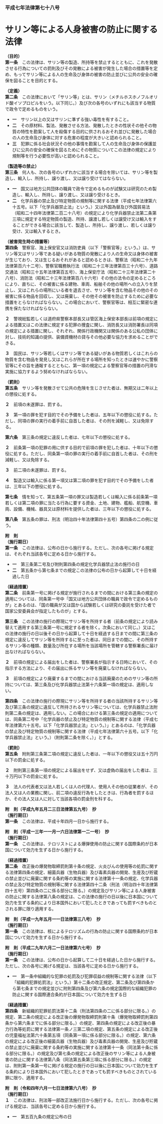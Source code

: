 ### 平成七年法律第七十八号  
# サリン等による人身被害の防止に関する法律  
  
**（目的）**  
**第一条**　この法律は、サリン等の製造、所持等を禁止するとともに、これを発散させる行為についての罰則及びその発散による被害が発生した場合の措置等を定め、もってサリン等による人の生命及び身体の被害の防止並びに公共の安全の確保を図ることを目的とする。  
  
**（定義）**  
**第二条**　この法律において「サリン等」とは、サリン（メチルホスホノフルオリド酸イソプロピルをいう。以下同じ。）及び次の各号のいずれにも該当する物質で政令で定めるものをいう。  
* **一**　サリン以上の又はサリンに準ずる強い毒性を有すること。  
* **二**　その原材料、製法、発散させる方法、発散したときの性状その他その物質の特性を勘案して人を殺傷する目的に供されるおそれ並びに発散した場合の人の生命及び身体に対する危害の程度が大きいと認められること。  
* **三**　犯罪に係る社会状況その他の事情を勘案して人の生命及び身体の保護並びに公共の安全の確保を図るためにその物質についてこの法律の規定により規制等を行う必要性が高いと認められること。  
  
**（製造等の禁止）**  
**第三条**　何人も、次の各号のいずれかに該当する場合を除いては、サリン等を製造し、輸入し、所持し、譲り渡し、又は譲り受けてはならない。  
* **一**　国又は地方公共団体の職員で政令で定めるものが試験又は研究のため製造し、輸入し、所持し、譲り渡し、又は譲り受けるとき。  
* **二**　化学兵器の禁止及び特定物質の規制等に関する法律（平成七年法律第六十五号。以下「化学兵器禁止法」という。）又は外国為替及び外国貿易法（昭和二十四年法律第二百二十八号）の規定により化学兵器禁止法第二条第三項に規定する特定物質の製造、所持、譲渡し若しくは譲受け又は輸入をすることができる場合に該当して、製造し、所持し、譲り渡し、若しくは譲り受け、又は輸入するとき。  
  
**（被害発生時の措置等）**  
**第四条**　警察官、海上保安官又は消防吏員（以下「警察官等」という。）は、サリン等又はサリン等である疑いがある物質の発散により人の生命又は身体の被害が生じており、又は生じるおそれがあると認めるときは、警察法（昭和二十九年法律第百六十二号）、警察官職務執行法（昭和二十三年法律第百三十六号）、道路交通法（昭和三十五年法律第百五号）、海上保安庁法（昭和二十三年法律第二十八号）、消防法（昭和二十三年法律第百八十六号）その他の法令の定めるところにより、直ちに、その被害に係る建物、車両、船舶その他の場所への立入りを禁止し、又はこれらの場所にいる者を退去させ、サリン等を含む物品その他のその被害に係る物品を回収し、又は廃棄し、その他その被害を防止するために必要な措置をとらなければならない。この場合において、警察官等は、相互に緊密な連携を保たなければならない。  
  
**２**　警視総監若しくは道府県警察本部長又は管区海上保安本部長は前項の規定による措置又はこの法律に規定する犯罪の捜査に関し、消防長又は消防署長は同項の規定による措置に関し、それぞれ、関係行政機関又は関係のある公私の団体に対し、技術的知識の提供、装備資機材の貸与その他必要な協力を求めることができる。  
  
**３**　国民は、サリン等若しくはサリン等である疑いがある物質若しくはこれらの物質を含む物品を発見し又はこれらが所在する場所を知ったときは速やかに警察官等にその旨を通報するとともに、第一項の規定による警察官等の措置の円滑な実施に協力するよう努めなければならない。  
  
**（罰則）**  
**第五条**　サリン等を発散させて公共の危険を生じさせた者は、無期又は二年以上の懲役に処する。  
  
**２**　前項の未遂罪は、罰する。  
  
**３**　第一項の罪を犯す目的でその予備をした者は、五年以下の懲役に処する。ただし、同項の罪の実行の着手前に自首した者は、その刑を減軽し、又は免除する。  
  
**第六条**　第三条の規定に違反した者は、七年以下の懲役に処する。  
  
**２**　前条第一項の犯罪の用に供する目的で前項の罪を犯した者は、十年以下の懲役に処する。ただし、同条第一項の罪の実行の着手前に自首した者は、その刑を減軽し、又は免除する。  
  
**３**　前二項の未遂罪は、罰する。  
  
**４**　製造又は輸入に係る第一項又は第二項の罪を犯す目的でその予備をした者は、三年以下の懲役に処する。  
  
**第七条**　情を知って、第五条第一項の罪又は製造若しくは輸入に係る前条第一項若しくは第二項の罪に当たる行為に要する資金、土地、建物、艦船、航空機、車両、設備、機械、器具又は原材料を提供した者は、三年以下の懲役に処する。  
  
**第八条**　第五条の罪は、刑法（明治四十年法律第四十五号）第四条の二の例に従う。  
  
**附　則**  
**（施行期日）**  
**第一条**　この法律は、公布の日から施行する。ただし、次の各号に掲げる規定は、それぞれ当該各号に定める日から施行する。  
* **一**　第三条第二号及び附則第四条の規定化学兵器禁止法の施行の日  
* **二**　第五条から第七条までの規定この法律の公布の日から起算して十日を経過した日  
  
**（経過措置）**  
**第二条**　前条第一号に掲げる規定が施行されるまでの間における第三条の規定の適用については、同条第一号中「国又は地方公共団体の職員で政令で定めるものが」とあるのは、「国の職員が又は国から試験若しくは研究の委託を受けた者で国家公安委員会が指定したものが」とする。  
  
**第三条**　この法律の施行の際現にサリン等を所持する者（前条の規定により読み替えて適用する第三条第一号に規定する者を除く。次条において同じ。）又はこの法律の施行の日以後その日から起算して十日を経過する日までの間に第三条の規定に違反してサリン等を所持するに至った者は、同日までの間に、その所持するサリン等の種類、数量及び所在する場所を当該場所を管轄する警察署長に届け出なければならない。  
  
**２**　前項の規定による届出をした者は、警察署長が指示する日時において、その指示する方法により、その届出に係るサリン等を廃棄しなければならない。  
  
**３**　前項の規定により廃棄するまでの間における当該廃棄のためのサリン等の所持については、第三条及び化学兵器禁止法第十六条第一項の規定は、適用しない。  
  
**第四条**　この法律の施行の際現にサリン等を所持する者の当該所持するサリン等及び第三条の規定に違反して所持されるサリン等については、化学兵器禁止法附則第二条の規定は、適用しない。この場合における第三条の規定の適用については、同条第二号中「化学兵器の禁止及び特定物質の規制等に関する法律（平成七年法律第六十五号。以下「化学兵器禁止法」という。）」とあるのは、「化学兵器の禁止及び特定物質の規制等に関する法律（平成七年法律第六十五号。以下「化学兵器禁止法」という。）（附則第二条を除く。）」とする。  
  
**（罰則）**  
**第五条**　附則第三条第二項の規定に違反した者は、一年以下の懲役又は五十万円以下の罰金に処する。  
  
**２**　附則第三条第一項の規定による届出をせず、又は虚偽の届出をした者は、三十万円以下の罰金に処する。  
  
**３**　法人の代表者又は法人若しくは人の代理人、使用人その他の従業者が、その法人又は人の業務に関し、前二項の違反行為をしたときは、行為者を罰するほか、その法人又は人に対して当該各項の罰金刑を科する。  
  
**附　則（平成九年五月二三日法律第五九号）　抄**  
**（施行期日）**  
**第一条**　この法律は、平成十年四月一日から施行する。  
  
**附　則（平成一三年一一月一六日法律第一二一号）　抄**  
**（施行期日）**  
**第一条**　この法律は、テロリストによる爆弾使用の防止に関する国際条約が日本国について効力を生ずる日から施行する。  
  
**（経過措置）**  
**第二条**　改正後の爆発物取締罰則第十条の規定、火炎びんの使用等の処罰に関する法律第四条の規定、細菌兵器（生物兵器）及び毒素兵器の開発、生産及び貯蔵の禁止並びに廃棄に関する条約等の実施に関する法律第十一条の規定、化学兵器の禁止及び特定物質の規制等に関する法律第四十二条（刑法（明治四十年法律第四十五号）第四条の二に係る部分に限る。）の規定及びサリン等による人身被害の防止に関する法律第八条の規定は、この法律の施行の日以後に日本国について効力を生ずる条約により日本国外において犯したときであっても罰すべきものとされる罪に限り適用する。  
  
**附　則（平成一九年五月一一日法律第三八号）　抄**  
**（施行期日）**  
**第一条**　この法律は、核によるテロリズムの行為の防止に関する国際条約が日本国について効力を生ずる日から施行する。  
  
**附　則（平成二九年六月二一日法律第六七号）　抄**  
**（施行期日）**  
**第一条**　この法律は、公布の日から起算して二十日を経過した日から施行する。ただし、次の各号に掲げる規定は、当該各号に定める日から施行する。  
* **一**　第一条中組織的な犯罪の処罰及び犯罪収益の規制等に関する法律（以下「組織的犯罪処罰法」という。）第十二条の改正規定、第二条及び第四条から第七条までの規定並びに附則第四条及び第六条の規定国際的な組織犯罪の防止に関する国際連合条約が日本国について効力を生ずる日  
  
**（経過措置）**  
**第四条**　新組織的犯罪処罰法第十二条（刑法第四条の二に係る部分に限る。）の規定、第二条の規定による改正後の爆発物取締罰則第十条（爆発物取締罰則第四条から第六条までに係る部分に限る。）の規定、第四条の規定による改正後の暴力行為等処罰に関する法律第一条ノ三第二項の規定、第五条の規定による改正後の児童福祉法第六十条第五項（同条第一項に係る部分に限る。）の規定、第六条の規定による改正後の細菌兵器（生物兵器）及び毒素兵器の開発、生産及び貯蔵の禁止並びに廃棄に関する条約等の実施に関する法律第十一条（同法第十条に係る部分に限る。）の規定及び第七条の規定による改正後のサリン等による人身被害の防止に関する法律第八条（同法第五条第三項に係る部分に限る。）の規定は、附則第一条第一号に掲げる規定の施行の日以後に日本国について効力を生ずる条約により日本国外において犯したときであっても罰すべきものとされている罪に限り、適用する。  
  
**附　則（令和四年六月一七日法律第六八号）　抄**  
**（施行期日）**  
**１**　この法律は、刑法等一部改正法施行日から施行する。ただし、次の各号に掲げる規定は、当該各号に定める日から施行する。  
* **一**　第五百九条の規定公布の日  
  
